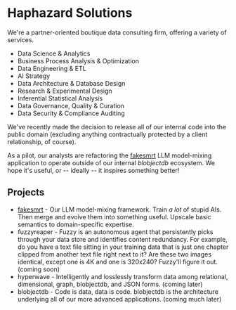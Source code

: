 # Haphazard Solutions

We're a partner-oriented boutique data consulting firm, offering a variety of services.

- Data Science & Analytics
- Business Process Analysis & Optimization
- Data Engineering & ETL
- AI Strategy
- Data Architecture & Database Design
- Research & Experimental Design
- Inferential Statistical Analysis
- Data Governance, Quality & Curation
- Data Security & Compliance Auditing

We've recently made the decision to release all of our internal code into the public domain (excluding anything contractually protected by a client relationship, of course).

As a pilot, our analysts are refactoring the [fakesmrt](https://github.com/haphazardsolutions/fakesmrt) LLM model-mixing application to operate outside of our internal *blobjectdb* ecosystem. We hope it's useful, or -- ideally -- it inspires something better!

## Projects

- [fakesmrt](https://github.com/haphazardsolutions/fakesmrt) - Our LLM model-mixing framework. Train _a lot_ of stupid AIs. Then merge and evolve them into something useful. Upscale basic semantics to domain-specific expertise.
- fuzzyreaper - Fuzzy is an autonomous agent that persistently picks through your data store and identifies content redundancy. For example, do you have a text file sitting in your training data that is just one chapter clipped from another text file right next to it? Are these two images identical, except one is 4K and one is 320x240? Fuzzy'll figure it out. (coming soon)
- hyperwave - Intelligently and losslessly transform data among relational, dimensional, graph, blobjectdb, and JSON forms. (coming later)
- blobjectdb - Code is data, data is code. blobjectdb is the architecture underlying all of our more advanced applications. (coming much later)


